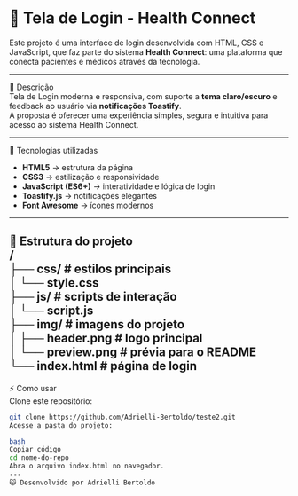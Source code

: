 # 🔐 Tela de Login - Health Connect  
Este projeto é uma interface de login desenvolvida com HTML, CSS e JavaScript, que faz parte do sistema **Health Connect**: uma plataforma que conecta pacientes e médicos através da tecnologia.

---

📖 Descrição  
Tela de Login moderna e responsiva, com suporte a **tema claro/escuro** e feedback ao usuário via **notificações Toastify**.  
A proposta é oferecer uma experiência simples, segura e intuitiva para acesso ao sistema Health Connect.  

---

🚀 Tecnologias utilizadas  
- **HTML5** → estrutura da página  
- **CSS3** → estilização e responsividade  
- **JavaScript (ES6+)** → interatividade e lógica de login  
- **Toastify.js** → notificações elegantes  
- **Font Awesome** → ícones modernos  

---

📂 Estrutura do projeto  
/  
├── css/  # estilos principais  
│   └── style.css  
├── js/  # scripts de interação  
│   └── script.js  
├── img/  # imagens do projeto  
│   ├── header.png  # logo principal  
│   └── preview.png  # prévia para o README  
└── index.html  # página de login  
---

⚡ Como usar  
Clone este repositório:  
```bash
git clone https://github.com/Adrielli-Bertoldo/teste2.git
Acesse a pasta do projeto:

bash
Copiar código
cd nome-do-repo
Abra o arquivo index.html no navegador.
---
😺 Desenvolvido por Adrielli Bertoldo
